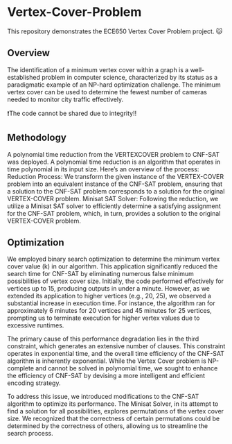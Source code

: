 # Vertex-Cover-Problem

This repository demonstrates the ECE650 Vertex Cover Problem project. 🐱 

## Overview

The identification of a minimum vertex cover within a graph is a well-established problem
in computer science, characterized by its status as a paradigmatic example of an
NP-hard optimization challenge. The minimum vertex cover can be used to determine the fewest number of cameras needed to monitor city traffic effectively.

❗The code cannot be shared due to integrity!!

## Methodology

A polynomial time reduction from the VERTEXCOVER
problem to CNF-SAT was deployed. A polynomial time reduction is an algorithm that operates
in time polynomial in its input size. Here’s an overview of the process:
Reduction Process: We transform the given instance of the VERTEX-COVER problem
into an equivalent instance of the CNF-SAT problem, ensuring that a solution to the
CNF-SAT problem corresponds to a solution for the original VERTEX-COVER problem.
Minisat SAT Solver: Following the reduction, we utilize a Minisat SAT solver to efficiently
determine a satisfying assignment for the CNF-SAT problem, which, in turn,
provides a solution to the original VERTEX-COVER problem.


## Optimization
We employed binary search optimization to determine the minimum vertex cover value
(k) in our algorithm. This application significantly reduced the search time for CNF-SAT
by eliminating numerous false minimum possibilities of vertex cover size. Initially, the
code performed effectively for vertices up to 15, producing outputs in under a minute.
However, as we extended its application to higher vertices (e.g., 20, 25), we observed a
substantial increase in execution time. For instance, the algorithm ran for approximately
6 minutes for 20 vertices and 45 minutes for 25 vertices, prompting us to terminate
execution for higher vertex values due to excessive runtimes.

The primary cause of this performance degradation lies in the third constraint, which
generates an extensive number of clauses. This constraint operates in exponential time,
and the overall time efficiency of the CNF-SAT algorithm is inherently exponential.
While the Vertex Cover problem is NP-complete and cannot be solved in polynomial
time, we sought to enhance the efficiency of CNF-SAT by devising a more intelligent
and efficient encoding strategy.

To address this issue, we introduced modifications to the CNF-SAT algorithm to optimize its performance. The Minisat Solver, in its attempt to find a solution for all possibilities,
explores permutations of the vertex cover size. We recognized that the correctness of
certain permutations could be determined by the correctness of others, allowing us to
streamline the search process.





